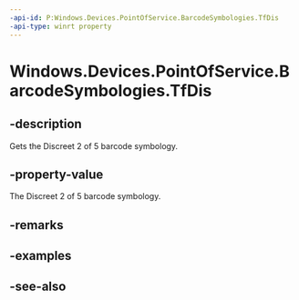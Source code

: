 ```yaml
---
-api-id: P:Windows.Devices.PointOfService.BarcodeSymbologies.TfDis
-api-type: winrt property
---
```


<!-- Property syntax
public uint TfDis { get; }
-->

# Windows.Devices.PointOfService.BarcodeSymbologies.TfDis

## -description
Gets the Discreet 2 of 5 barcode symbology.

## -property-value
The Discreet 2 of 5 barcode symbology.

## -remarks

## -examples

## -see-also
